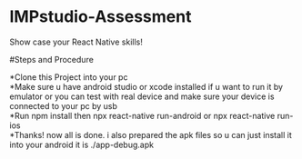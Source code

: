 # IMPstudio-Assessment
Show case your React Native skills!

#Steps and Procedure 

*Clone this Project into your pc\
*Make sure u have android studio or xcode installed if u want to run it by emulator or you can test with real device and make sure your device is connected to your pc by usb\
*Run npm install then npx react-native run-android or npx react-native run-ios\
*Thanks! now all is done. i also prepared the apk files so u can just install it into your android it is ./app-debug.apk
